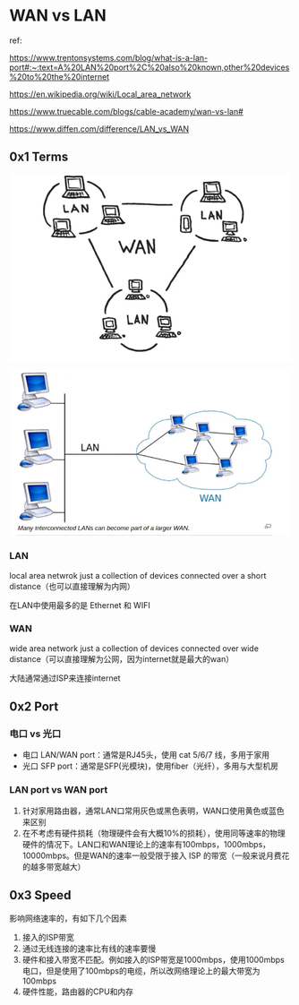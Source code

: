 # WAN vs LAN

ref:

https://www.trentonsystems.com/blog/what-is-a-lan-port#:~:text=A%20LAN%20port%2C%20also%20known,other%20devices%20to%20the%20internet

https://en.wikipedia.org/wiki/Local_area_network

https://www.truecable.com/blogs/cable-academy/wan-vs-lan#

https://www.diffen.com/difference/LAN_vs_WAN

## 0x1 Terms

![2022-04-10_21-55](https://github.com/dhay3/image-repo/raw/master/20220410/2022-04-10_21-55.29s6s7hr7rk0.webp)

![2022-04-10_22-24](https://github.com/dhay3/image-repo/raw/master/20220410/2022-04-10_22-24.6vuml2tjej40.webp)

### LAN

local area netwrok just a collection of devices connected over a short distance（也可以直接理解为内网）

在LAN中使用最多的是 Ethernet 和 WIFI

### WAN

wide area network just a collection of devices connected over wide distance（可以直接理解为公网，因为internet就是最大的wan）

大陆通常通过ISP来连接internet

## 0x2 Port

### 电口 vs 光口

- 电口 LAN/WAN port：通常是RJ45头，使用 cat 5/6/7 线，多用于家用
- 光口 SFP port：通常是SFP(光模块)，使用fiber（光纤），多用与大型机房

### LAN port vs WAN port

1. 针对家用路由器，通常LAN口常用灰色或黑色表明，WAN口使用黄色或蓝色来区别
2. 在不考虑有硬件损耗（物理硬件会有大概10%的损耗），使用同等速率的物理硬件的情况下。LAN口和WAN理论上的速率有100mbps，1000mbps，10000mbps。但是WAN的速率一般受限于接入 ISP 的带宽（一般来说月费花的越多带宽越大）

## 0x3 Speed

影响网络速率的，有如下几个因素

1. 接入的ISP带宽
2. 通过无线连接的速率比有线的速率要慢
3. 硬件和接入带宽不匹配。例如接入的ISP带宽是1000mbps，使用1000mbps电口，但是使用了100mbps的电缆，所以改网络理论上的最大带宽为100mbps
4. 硬件性能，路由器的CPU和内存